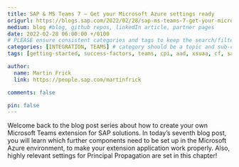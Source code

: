 ```yaml
---
title: SAP & MS Teams 7 – Get your Microsoft Azure settings ready
origurl: https://blogs.sap.com/2022/02/28/sap-ms-teams-7-get-your-microsoft-azure-settings-ready/
medium: blog #blog, github repos, linkedIn article, partner pages
date: 2022-02-28 06:00:00 +/0100
# PLEASE ensure consistent categories and tags to keep the search/filtering meaningful!
categories: [INTEGRATION, TEAMS] # category should be a topic and sub-category primary product
tags: [getting-started, success-factors, teams, cpi, aad, xsuaa, cf, sap-btp, blob, chatbot, mobile]     # TAG names should always be lowercase

author:
  name: Martin Frick
  link: https://people.sap.com/martinfrick

comments: false

pin: false
---
```

Welcome back to the blog post series about how to create your own Microsoft Teams extension for SAP solutions. In today’s seventh blog post, you will learn which further components need to be set up in the Microsoft Azure environment, to make your extension application work properly. Also, highly relevant settings for Principal Propagation are set in this chapter!
